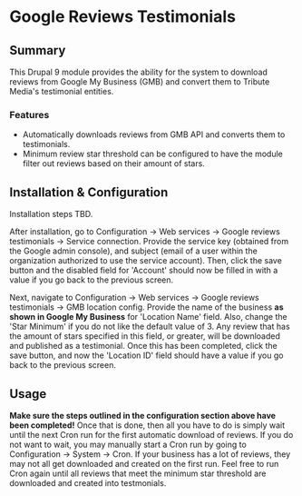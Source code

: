 # Google Reviews Testimonials
## Summary
This Drupal 9 module provides the ability for the system to download reviews from Google My Business (GMB) and convert them to Tribute Media's testimonial entities.

### Features
- Automatically downloads reviews from GMB API and converts them to testimonials.
- Minimum review star threshold can be configured to have the module filter out reviews based on their amount of stars.

## Installation & Configuration
Installation steps TBD.

After installation, go to Configuration -> Web services -> Google reviews testimonials -> Service connection. Provide the service key (obtained from the Google admin console), and subject (email of a user within the organization authorized to use the service account). Then, click the save button and the disabled field for 'Account' should now be filled in with a value if you go back to the previous screen.

Next, navigate to Configuration -> Web services -> Google reviews testimonials -> GMB location config. Provide the name of the business **as shown in Google My Business** for 'Location Name' field. Also, change the 'Star Minimum' if you do not like the default value of 3. Any review that has the amount of stars specified in this field, or greater, will be downloaded and published as a testimonial. Once this has been completed, click the save button, and now the 'Location ID' field should have a value if you go back to the previous screen.

## Usage
**Make sure the steps outlined in the configuration section above have been completed!** Once that is done, then all you have to do is simply wait until the next Cron run for the first automatic download of reviews. If you do not want to wait, you may manually start a Cron run by going to Configuration -> System -> Cron. If your business has a lot of reviews, they may not all get downloaded and created on the first run. Feel free to run Cron again until all reviews that meet the minimum star threshold are downloaded and created into testmonials.
